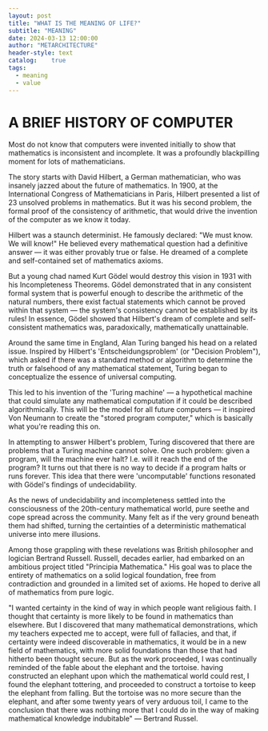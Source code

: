 ```yaml
---
layout: post
title: "WHAT IS THE MEANING OF LIFE?"
subtitle: "MEANING"
date: 2024-03-13 12:00:00
author: "METARCHITECTURE"
header-style: text
catalog:    true
tags:
  - meaning
  - value
---
```


# A BRIEF HISTORY OF COMPUTER

Most do not know that computers were invented initially to show that mathematics is inconsistent and incomplete. It was a profoundly blackpilling moment for lots of mathematicians.

The story starts with David Hilbert, a German mathematician, who was insanely jazzed about the future of mathematics. In 1900, at the International Congress of Mathematicians in Paris, Hilbert presented a list of 23 unsolved problems in mathematics. But it was his second problem, the formal proof of the consistency of arithmetic, that would drive the invention of the computer as we know it today.


Hilbert was a staunch determinist. He famously declared: "We must know. We will know!" He believed every mathematical question had a definitive answer — it was either provably true or false. He dreamed of a complete and self-contained set of mathematics axioms.


But a young chad named Kurt Gödel would destroy this vision in 1931 with his Incompleteness Theorems. Gödel demonstrated that in any consistent formal system that is powerful enough to describe the arithmetic of the natural numbers, there exist factual statements which cannot be proved within that system — the system's consistency cannot be established by its rules! In essence, Gödel showed that Hilbert's dream of complete and self-consistent mathematics was, paradoxically, mathematically unattainable.

Around the same time in England, Alan Turing banged his head on a related issue. Inspired by Hilbert's 'Entscheidungsproblem' (or "Decision Problem"), which asked if there was a standard method or algorithm to determine the truth or falsehood of any mathematical statement, Turing began to conceptualize the essence of universal computing.


This led to his invention of the 'Turing machine' — a hypothetical machine that could simulate any mathematical computation if it could be described algorithmically. This will be the model for all future computers — it inspired Von Neumann to create the "stored program computer," which is basically what you're reading this on.

In attempting to answer Hilbert's problem, Turing discovered that there are problems that a Turing machine cannot solve. One such problem: given a program, will the machine ever halt? I.e. will it reach the end of the program? It turns out that there is no way to decide if a program halts or runs forever. This idea that there were 'uncomputable' functions resonated with Gödel's findings of undecidability. 

As the news of undecidability and incompleteness settled into the consciousness of the 20th-century mathematical world, pure seethe and cope spread across the community. Many felt as if the very ground beneath them had shifted, turning the certainties of a deterministic mathematical universe into mere illusions.


Among those grappling with these revelations was British philosopher and logician Bertrand Russell. Russell, decades earlier, had embarked on an ambitious project titled "Principia Mathematica." His goal was to place the entirety of mathematics on a solid logical foundation, free from contradiction and grounded in a limited set of axioms. He hoped to derive all of mathematics from pure logic.

"I wanted certainty in the kind of way in which people want religious faith. I thought that certainty is more likely to be found in mathematics than elsewhere. But I discovered that many mathematical demonstrations, which my teachers expected me to accept, were full of fallacies, and that, if certainty were indeed discoverable in mathematics, it would be in a new field of mathematics, with more solid foundations than those that had hitherto been thought secure. But as the work proceeded, I was continually reminded of the fable about the elephant and the tortoise. having constructed an elephant upon which the mathematical world could rest, I found the elephant tottering, and proceeded to construct a tortoise to keep the elephant from falling. But the tortoise was no more secure than the elephant, and after some twenty years of very arduous toil, I came to the conclusion that there was nothing more that I could do in the way of making mathematical knowledge indubitable"  — Bertrand Russel.